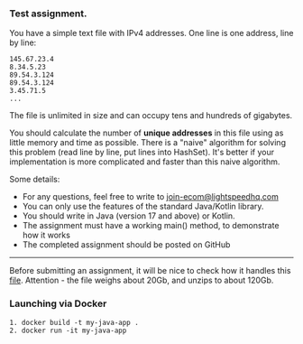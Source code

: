 ### Test assignment.
You have a simple text file with IPv4 addresses. One line is one address, line by line:

```
145.67.23.4
8.34.5.23
89.54.3.124
89.54.3.124
3.45.71.5
...
```

The file is unlimited in size and can occupy tens and hundreds of gigabytes.

You should calculate the number of __unique addresses__ in this file using as little memory and time as possible.
There is a "naive" algorithm for solving this problem (read line by line, put lines into HashSet).
It's better if your implementation is more complicated and faster than this naive algorithm.

Some details:
- For any questions, feel free to write to join-ecom@lightspeedhq.com
- You can only use the features of the standard Java/Kotlin library.
- You should write in Java (version 17 and above) or Kotlin.
- The assignment must have a working main() method, to demonstrate how it works
- The completed assignment should be posted on GitHub

---
Before submitting an assignment, it will be nice to check how it handles this [file](https://ecwid-vgv-storage.s3.eu-central-1.amazonaws.com/ip_addresses.zip). Attention - the file weighs about 20Gb, and unzips to about 120Gb.

### Launching via Docker
```dockerfile
1. docker build -t my-java-app .
2. docker run -it my-java-app
```
